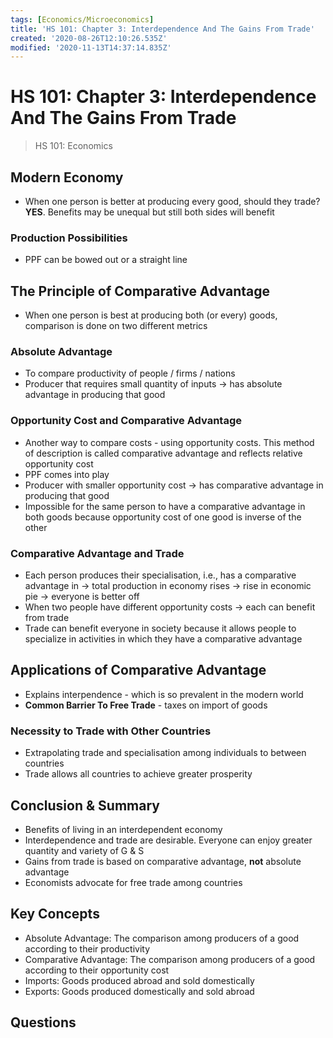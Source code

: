 ```yaml
---
tags: [Economics/Microeconomics]
title: 'HS 101: Chapter 3: Interdependence And The Gains From Trade'
created: '2020-08-26T12:10:26.535Z'
modified: '2020-11-13T14:37:14.835Z'
---
```


# HS 101: Chapter 3: Interdependence And The Gains From Trade

> HS 101: Economics

## Modern Economy

 - When one person is better at producing every good, should they trade? **YES**. Benefits may be unequal but still both sides will benefit

### Production Possibilities

 - PPF can be bowed out or a straight line

## The Principle of Comparative Advantage

 - When one person is best at producing both (or every) goods, comparison is done on two different metrics

### Absolute Advantage

 - To compare productivity of people / firms / nations
 - Producer that requires small quantity of inputs $\rightarrow$ has absolute advantage in producing that good

### Opportunity Cost and Comparative Advantage

 - Another way to compare costs - using opportunity costs. This method of description is called comparative advantage and reflects relative opportunity cost
 - PPF comes into play
 - Producer with smaller opportunity cost $\rightarrow$ has comparative advantage in producing that good
 - Impossible for the same person to have a comparative advantage in both goods because opportunity cost of one good is inverse of the other

### Comparative Advantage and Trade

 - Each person produces their specialisation, i.e., has a comparative advantage in $\rightarrow$ total production in economy rises $\rightarrow$ rise in economic pie $\rightarrow$ everyone is better off
 - When two people have different opportunity costs $\rightarrow$ each can benefit from trade
 - Trade can benefit everyone in society because it allows people to specialize in activities in which they have a comparative advantage

## Applications of Comparative Advantage

 - Explains interpendence - which is so prevalent in the modern world
 - **Common Barrier To Free Trade** - taxes on import of goods

### Necessity to Trade with Other Countries

 - Extrapolating trade and specialisation among individuals to between countries
 - Trade allows all countries to achieve greater prosperity

## Conclusion & Summary

 - Benefits of living in an interdependent economy
 - Interdependence and trade are desirable. Everyone can enjoy greater quantity and variety of G & S
 - Gains from trade is based on comparative advantage, **not** absolute advantage
 - Economists advocate for free trade among countries

## Key Concepts

 - Absolute Advantage: The comparison among producers of a good according to their productivity
 - Comparative Advantage: The comparison among producers of a good according to their opportunity cost
 - Imports: Goods produced abroad and sold domestically
 - Exports: Goods produced domestically and sold abroad

## Questions
